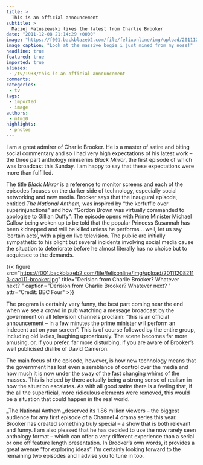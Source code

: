 ```yaml
---
title: >
  This is an official announcement
subtitle: >
  Maciej Matuszewski likes the latest from Charlie Brooker
date: "2011-12-08 21:14:29 +0000"
image: "https://f001.backblazeb2.com/file/felixonline/img/upload/201112082112-cac111-black-mirror-007.jpg"
image_caption: "Look at the massive bogie i just mined from my nose!"
headline: true
featured: true
imported: true
aliases:
 - /tv/1933/this-is-an-official-announcement
comments:
categories:
 - tv
tags:
 - imported
 - image
authors:
 - mtm10
highlights:
 - photos
---
```


I am a great admirer of Charlie Brooker. He is a master of satire and biting social commentary and so I had very high expectations of his latest work – the three part anthology miniseries _Black Mirror_, the first episode of which was broadcast this Sunday. I am happy to say that these expectations were more than fulfilled.

The title _Black Mirror_ is a reference to monitor screens and each of the episodes focuses on the darker side of technology, especially social networking and new media. Brooker says that the inaugural episode, entitled _The National Anthem,_ was inspired by “the kerfuffle over superinjunctions” and how “Gordon Brown was virtually commanded to apologise to Gillian Duffy”. The episode opens with Prime Minister Michael Callow being woken up to be told that the popular Princess Susannah has been kidnapped and will be killed unless he performs... well, let us say ‘certain acts’, with a pig on live television. The public are initially sympathetic to his plight but several incidents involving social media cause the situation to deteriorate before he almost literally has no choice but to acquiesce to the demands.

{{< figure src="https://f001.backblazeb2.com/file/felixonline/img/upload/201112082113-cac111-brooker.jpg" title="Derision from Charlie Brooker? Whatever next? " caption="Derision from Charlie Brooker? Whatever next? " attr="Credit: BBC Four" >}}

The program is certainly very funny, the best part coming near the end when we see a crowd in pub watching a message broadcast by the government on all television channels proclaim: “this is an official announcement – in a few minutes the prime minister will perform an indecent act on your screen”. This is of course followed by the entire group, including old ladies, laughing uproariously. The scene becomes far more amusing, or, if you prefer, far more disturbing, if you are aware of Brooker’s well publicised dislike of David Cameron.

The main focus of the episode, however, is how new technology means that the government has lost even a semblance of control over the media and how much it is now under the sway of the fast changing whims of the masses. This is helped by there actually being a strong sense of realism in how the situation escalates. As with all good satire there is a feeling that, if the all the superficial, more ridiculous elements were removed, this would be a situation that could happen in the real world.

_The National Anthem _deserved its 1.86 million viewers – the biggest audience for any first episode of a Channel 4 drama series this year. Brooker has created something truly special – a show that is both relevant and funny. I am also pleased that he has decided to use the now rarely seen anthology format – which can offer a very different experience than a serial or one off feature length presentation. In Brooker’s own words, it provides a great avenue “for exploring ideas”. I’m certainly looking forward to the remaining two episodes and I advise you to tune in too.
